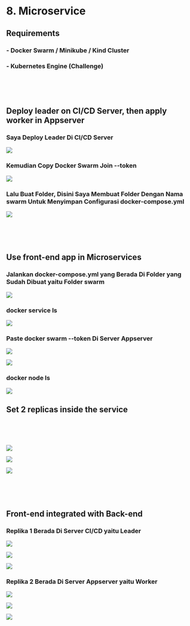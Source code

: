 # 8. Microservice

## Requirements
### - Docker Swarm / Minikube / Kind Cluster
### - Kubernetes Engine (Challenge)

<br>
<br>
<br>

## Deploy leader on CI/CD Server, then apply worker in Appserver

### Saya Deploy Leader Di CI/CD Server

![](https://github.com/Angga6699/Devops/blob/master/Final%20Task/Poto%20Final%20Task/64.png)

### Kemudian Copy Docker Swarm Join --token

![](https://github.com/Angga6699/Devops/blob/master/Final%20Task/Poto%20Final%20Task/65.png)

### Lalu Buat Folder, Disini Saya Membuat Folder Dengan Nama swarm Untuk Menyimpan Configurasi docker-compose.yml

![](https://github.com/Angga6699/Devops/blob/master/Final%20Task/Poto%20Final%20Task/65.png)

<br>
<br>
<br>

## Use front-end app in Microservices

### Jalankan docker-compose.yml yang Berada Di Folder yang Sudah Dibuat yaitu Folder swarm

![](https://github.com/Angga6699/Devops/blob/master/Final%20Task/Poto%20Final%20Task/66.png)

### docker service ls

![](https://github.com/Angga6699/Devops/blob/master/Final%20Task/Poto%20Final%20Task/67.png)

### Paste docker swarm --token Di Server Appserver

![](https://github.com/Angga6699/Devops/blob/master/Final%20Task/Poto%20Final%20Task/68.png)

![](https://github.com/Angga6699/Devops/blob/master/Final%20Task/Poto%20Final%20Task/69.png)

### docker node ls

![](https://github.com/Angga6699/Devops/blob/master/Final%20Task/Poto%20Final%20Task/70.png)

## Set 2 replicas inside the service

<br>
<br>
<br>

![](https://github.com/Angga6699/Devops/blob/master/Final%20Task/Poto%20Final%20Task/71.png)

![](https://github.com/Angga6699/Devops/blob/master/Final%20Task/Poto%20Final%20Task/72.png)

![](https://github.com/Angga6699/Devops/blob/master/Final%20Task/Poto%20Final%20Task/73.png)

<br>
<br>
<br>

## Front-end integrated with Back-end

### Replika 1 Berada Di Server CI/CD yaitu Leader

![](https://github.com/Angga6699/Devops/blob/master/Final%20Task/Poto%20Final%20Task/74.png)

![](https://github.com/Angga6699/Devops/blob/master/Final%20Task/Poto%20Final%20Task/76.png)

![](https://github.com/Angga6699/Devops/blob/master/Final%20Task/Poto%20Final%20Task/77.png)

### Replika 2 Berada Di Server Appserver yaitu Worker

![](https://github.com/Angga6699/Devops/blob/master/Final%20Task/Poto%20Final%20Task/75.png)

![](https://github.com/Angga6699/Devops/blob/master/Final%20Task/Poto%20Final%20Task/79.png)

![](https://github.com/Angga6699/Devops/blob/master/Final%20Task/Poto%20Final%20Task/80.png)
